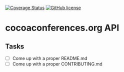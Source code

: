 
[![Coverage Status](https://coveralls.io/repos/floriankrueger/CocoaConferences/badge.svg?branch=master&service=github)](https://coveralls.io/github/floriankrueger/CocoaConferences?branch=master)
[![GitHub license](https://img.shields.io/badge/license-MIT-blue.svg)](https://raw.githubusercontent.com/floriankrueger/cocoaconferences/master/LICENSE)

# cocoaconferences.org API

## Tasks

- [ ] Come up with a proper README.md
- [ ] Come up with a proper CONTRIBUTING.md
